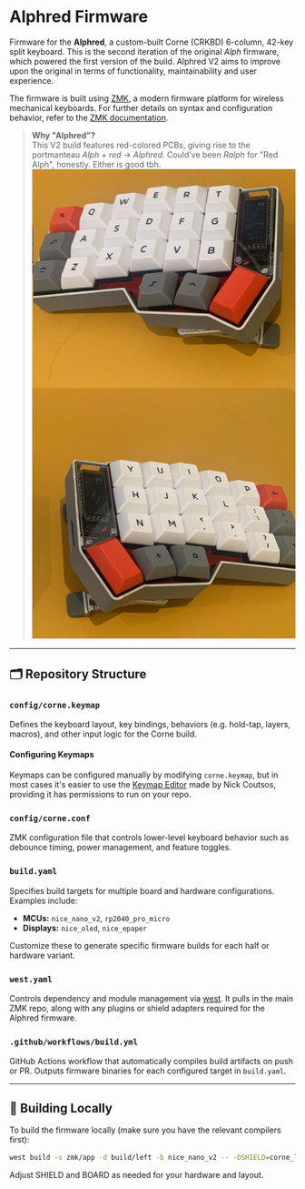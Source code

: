 # Alphred Firmware

Firmware for the **Alphred**, a custom-built Corne (CRKBD) 6-column, 42-key split keyboard. This is the second iteration of the original *Alph* firmware, which powered the first version of the build. Alphred V2 aims to improve upon the original in terms of functionality, maintainability and user experience.

The firmware is built using [ZMK](https://zmk.dev/), a modern firmware platform for wireless mechanical keyboards. For further details on syntax and configuration behavior, refer to the [ZMK documentation](https://zmk.dev/docs).

> **Why "Alphred"?**  
> This V2 build features red-colored PCBs, giving rise to the portmanteau *Alph + red* → *Alphred*. Could’ve been *Ralph* for "Red Alph", honestly. Either is good tbh.
![Alphred Keyboard](images/alphred.jpg)
---

## 🗂️ Repository Structure

### `config/corne.keymap`
Defines the keyboard layout, key bindings, behaviors (e.g. hold-tap, layers, macros), and other input logic for the Corne build.

#### Configuring Keymaps

Keymaps can be configured manually by modifying `corne.keymap`, but in most cases it's easier to use the [Keymap Editor](https://nickcoutsos.github.io/keymap-editor/) made by Nick Coutsos, providing it has permissions to run on your repo. 

### `config/corne.conf`
ZMK configuration file that controls lower-level keyboard behavior such as debounce timing, power management, and feature toggles.

### `build.yaml`
Specifies build targets for multiple board and hardware configurations. Examples include:

- **MCUs:** `nice_nano_v2`, `rp2040_pro_micro`
- **Displays:** `nice_oled`, `nice_epaper`

Customize these to generate specific firmware builds for each half or hardware variant.

### `west.yaml`
Controls dependency and module management via [west](https://docs.zephyrproject.org/latest/develop/west/index.html). It pulls in the main ZMK repo, along with any plugins or shield adapters required for the Alphred firmware.

### `.github/workflows/build.yml`
GitHub Actions workflow that automatically compiles build artifacts on push or PR. Outputs firmware binaries for each configured target in `build.yaml`.

---

## 🧪 Building Locally

To build the firmware locally (make sure you have the relevant compilers first):

```bash
west build -s zmk/app -d build/left -b nice_nano_v2 -- -DSHIELD=corne_left -DZMK_CONFIG=config
```
Adjust SHIELD and BOARD as needed for your hardware and layout.

